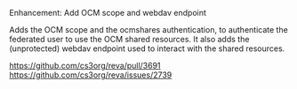 Enhancement: Add OCM scope and webdav endpoint

Adds the OCM scope and the ocmshares authentication,
to authenticate the federated user to use the OCM shared
resources.
It also adds the (unprotected) webdav endpoint used to interact with
the shared resources.

https://github.com/cs3org/reva/pull/3691
https://github.com/cs3org/reva/issues/2739